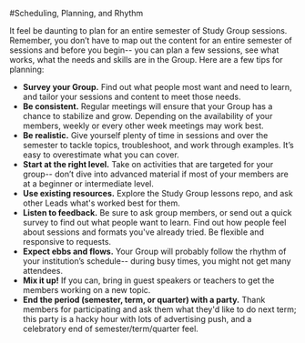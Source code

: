#Scheduling, Planning, and Rhythm

It feel be daunting to plan for an entire semester of Study Group sessions. Remember, you don’t have to map out the content for an entire semester of sessions and before you begin-- you can plan a few sessions, see what works, what the needs and skills are in the Group. Here are a few tips for planning:
  

* **Survey your Group.** Find out what people most want and need to learn, and tailor your sessions and content to meet those needs. 
* **Be consistent.** Regular meetings will ensure that your Group has a chance to stabilize and grow. Depending on the availability of your members, weekly or every other week meetings may work best. 
* **Be realistic.** Give yourself plenty of time in sessions and over the semester to tackle topics, troubleshoot, and work through examples. It’s easy to overestimate what you can cover.
* **Start at the right level.** Take on activities that are targeted for your group-- don’t dive into advanced material if most of your members are at a beginner or intermediate level.
* **Use existing resources.** Explore the Study Group lessons repo, and ask other Leads what's worked best for them. 
* **Listen to feedback.** Be sure to ask group members, or send out a quick survey to find out what people want to learn. Find out how people feel about sessions and formats you've already tried. Be flexible and responsive to requests.
* **Expect ebbs and flows.** Your Group will probably follow the rhythm of your institution’s schedule-- during busy times, you might not get many attendees. 
* **Mix it up!** If you can, bring in guest speakers or teachers to get the members working on a new topic.
* **End the period (semester, term, or quarter) with a party.** Thank members for participating and ask them what they'd like to do next term; this party is a hacky hour with lots of advertising push, and a celebratory end of semester/term/quarter feel. 
